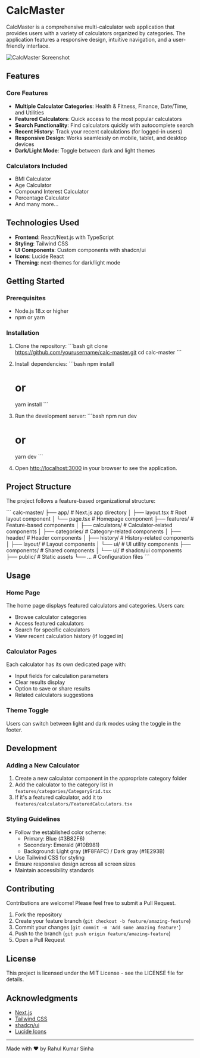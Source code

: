 # CalcMaster

CalcMaster is a comprehensive multi-calculator web application that provides users with a variety of calculators organized by categories. The application features a responsive design, intuitive navigation, and a user-friendly interface.

![CalcMaster Screenshot](https://placeholder.com/screenshot.png)

## Features

### Core Features
- **Multiple Calculator Categories**: Health & Fitness, Finance, Date/Time, and Utilities
- **Featured Calculators**: Quick access to the most popular calculators
- **Search Functionality**: Find calculators quickly with autocomplete search
- **Recent History**: Track your recent calculations (for logged-in users)
- **Responsive Design**: Works seamlessly on mobile, tablet, and desktop devices
- **Dark/Light Mode**: Toggle between dark and light themes

### Calculators Included
- BMI Calculator
- Age Calculator
- Compound Interest Calculator
- Percentage Calculator
- And many more...

## Technologies Used

- **Frontend**: React/Next.js with TypeScript
- **Styling**: Tailwind CSS
- **UI Components**: Custom components with shadcn/ui
- **Icons**: Lucide React
- **Theming**: next-themes for dark/light mode

## Getting Started

### Prerequisites
- Node.js 18.x or higher
- npm or yarn

### Installation

1. Clone the repository:
   \`\`\`bash
   git clone https://github.com/yourusername/calc-master.git
   cd calc-master
   \`\`\`

2. Install dependencies:
   \`\`\`bash
   npm install
   # or
   yarn install
   \`\`\`

3. Run the development server:
   \`\`\`bash
   npm run dev
   # or
   yarn dev
   \`\`\`

4. Open [http://localhost:3000](http://localhost:3000) in your browser to see the application.

## Project Structure

The project follows a feature-based organizational structure:

\`\`\`
calc-master/
├── app/                  # Next.js app directory
│   ├── layout.tsx        # Root layout component
│   └── page.tsx          # Homepage component
├── features/             # Feature-based components
│   ├── calculators/      # Calculator-related components
│   ├── categories/       # Category-related components
│   ├── header/           # Header components
│   ├── history/          # History-related components
│   ├── layout/           # Layout components
│   └── ui/               # UI utility components
├── components/           # Shared components
│   └── ui/               # shadcn/ui components
├── public/               # Static assets
└── ...                   # Configuration files
\`\`\`

## Usage

### Home Page
The home page displays featured calculators and categories. Users can:
- Browse calculator categories
- Access featured calculators
- Search for specific calculators
- View recent calculation history (if logged in)

### Calculator Pages
Each calculator has its own dedicated page with:
- Input fields for calculation parameters
- Clear results display
- Option to save or share results
- Related calculators suggestions

### Theme Toggle
Users can switch between light and dark modes using the toggle in the footer.

## Development

### Adding a New Calculator

1. Create a new calculator component in the appropriate category folder
2. Add the calculator to the category list in `features/categories/CategoryGrid.tsx`
3. If it's a featured calculator, add it to `features/calculators/FeaturedCalculators.tsx`

### Styling Guidelines

- Follow the established color scheme:
    - Primary: Blue (#3B82F6)
    - Secondary: Emerald (#10B981)
    - Background: Light gray (#F8FAFC) / Dark gray (#1E293B)
- Use Tailwind CSS for styling
- Ensure responsive design across all screen sizes
- Maintain accessibility standards

## Contributing

Contributions are welcome! Please feel free to submit a Pull Request.

1. Fork the repository
2. Create your feature branch (`git checkout -b feature/amazing-feature`)
3. Commit your changes (`git commit -m 'Add some amazing feature'`)
4. Push to the branch (`git push origin feature/amazing-feature`)
5. Open a Pull Request

## License

This project is licensed under the MIT License - see the LICENSE file for details.

## Acknowledgments

- [Next.js](https://nextjs.org/)
- [Tailwind CSS](https://tailwindcss.com/)
- [shadcn/ui](https://ui.shadcn.com/)
- [Lucide Icons](https://lucide.dev/)

---

Made with ❤️ by Rahul Kumar Sinha

